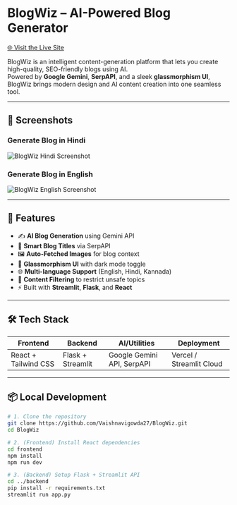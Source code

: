 # BlogWiz – AI-Powered Blog Generator

[🌐 Visit the Live Site](https://blog-wiz.netlify.app/)

BlogWiz is an intelligent content-generation platform that lets you create high-quality, SEO-friendly blogs using AI.  
Powered by **Google Gemini**, **SerpAPI**, and a sleek **glassmorphism UI**, BlogWiz brings modern design and AI content creation into one seamless tool.

---

## 📸 Screenshots

### Generate Blog in Hindi
![BlogWiz Hindi Screenshot](https://github.com/user-attachments/assets/acef15d8-4c32-4bdc-a7b6-6468254be96a)

### Generate Blog in English
![BlogWiz English Screenshot](https://github.com/user-attachments/assets/b923fc49-18ce-46ce-b3d4-110b76761d90)

---

## 🚀 Features

- ✍️ **AI Blog Generation** using Gemini API  
- 🔎 **Smart Blog Titles** via SerpAPI  
- 🖼️ **Auto-Fetched Images** for blog context  
- 🧊 **Glassmorphism UI** with dark mode toggle  
- 🌐 **Multi-language Support** (English, Hindi, Kannada)  
- 🚫 **Content Filtering** to restrict unsafe topics  
- ⚡ Built with **Streamlit**, **Flask**, and **React**

---

## 🛠️ Tech Stack

| Frontend              | Backend           | AI/Utilities                 | Deployment             |
|-----------------------|-------------------|------------------------------|------------------------|
| React + Tailwind CSS  | Flask + Streamlit | Google Gemini API, SerpAPI   | Vercel / Streamlit Cloud |

---

## 📦 Local Development

```bash
# 1. Clone the repository
git clone https://github.com/Vaishnavigowda27/BlogWiz.git
cd BlogWiz

# 2. (Frontend) Install React dependencies
cd frontend
npm install
npm run dev

# 3. (Backend) Setup Flask + Streamlit API
cd ../backend
pip install -r requirements.txt
streamlit run app.py
